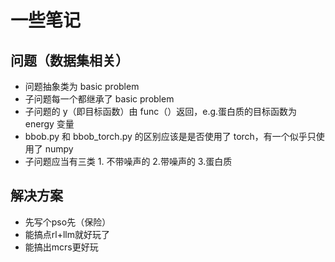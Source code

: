 # 一些笔记

## 问题（数据集相关）

- 问题抽象类为 basic problem
- 子问题每一个都继承了 basic problem
- 子问题的 y（即目标函数）由 func（）返回，e.g.蛋白质的目标函数为 energy 变量
- bbob.py 和 bbob_torch.py 的区别应该是是否使用了 torch，有一个似乎只使用了 numpy
- 子问题应当有三类 1. 不带噪声的 2.带噪声的 3.蛋白质

## 解决方案

- 先写个pso先（保险）
- 能搞点rl+llm就好玩了
- 能搞出mcrs更好玩
